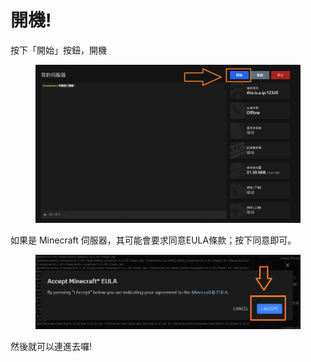 # 開機!

按下「開始」按鈕，開機

<figure><img src="../../.gitbook/assets/image (60).png" alt=""><figcaption></figcaption></figure>

如果是 Minecraft 伺服器，其可能會要求同意EULA條款；按下同意即可。

<figure><img src="../../.gitbook/assets/image (63).png" alt=""><figcaption></figcaption></figure>

然後就可以連進去囉!
